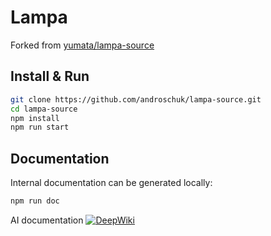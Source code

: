 # Lampa
Forked from [yumata/lampa-source](https://github.com/yumata/lampa-source)

## Install & Run

```bash
git clone https://github.com/androschuk/lampa-source.git
cd lampa-source
npm install
npm run start
```

## Documentation

Internal documentation can be generated locally:
```bash
npm run doc
```
AI documentation  [![DeepWiki](https://deepwiki.com/badge.svg)](https://deepwiki.com/androschuk/lampa-source)


